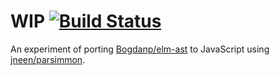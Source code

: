 # WIP [![Build Status](https://travis-ci.org/halfzebra/parsimmon-experiment.svg?branch=master)](https://travis-ci.org/halfzebra/parsimmon-experiment)

An experiment of porting [Bogdanp/elm-ast](https://github.com/Bogdanp/elm-ast) to JavaScript using [jneen/parsimmon](https://github.com/jneen/parsimmon).
